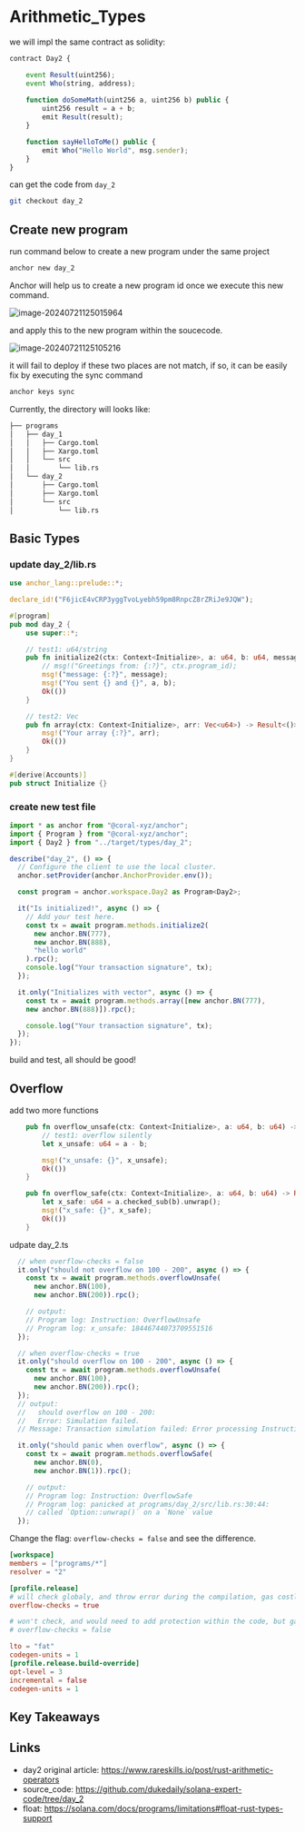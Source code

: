 # Arithmetic_Types

we will impl the same contract as solidity:

```js
contract Day2 {

	event Result(uint256);
	event Who(string, address);
	
	function doSomeMath(uint256 a, uint256 b) public {
		uint256 result = a + b;
		emit Result(result);
	}

	function sayHelloToMe() public {
		emit Who("Hello World", msg.sender);
	}
}
```

can get the code from `day_2`

```sh
git checkout day_2
```



## Create new program

run command below to create a new program under the same project

```sh
anchor new day_2
```

Anchor will help us to create a new program id once we execute this new command.

![image-20240721125015964](./assets/image-20240721125015964.png)

and apply this to the new program within the soucecode.

![image-20240721125105216](./assets/image-20240721125105216.png)

it will fail to deploy if these two places are not match, if so, it can be easily fix by executing the sync command

```sh
anchor keys sync
```

Currently, the directory will looks like:

```sh
├── programs
│   ├── day_1
│   │   ├── Cargo.toml
│   │   ├── Xargo.toml
│   │   └── src
│   │       └── lib.rs
│   └── day_2
│       ├── Cargo.toml
│       ├── Xargo.toml
│       └── src
│           └── lib.rs
```

## Basic Types

### update day_2/lib.rs

```rust
use anchor_lang::prelude::*;

declare_id!("F6jicE4vCRP3yggTvoLyebh59pm8RnpcZ8rZRiJe9JQW");

#[program]
pub mod day_2 {
    use super::*;

  	// test1: u64/string
    pub fn initialize2(ctx: Context<Initialize>, a: u64, b: u64, message: String) -> Result<()> {
        // msg!("Greetings from: {:?}", ctx.program_id);
        msg!("message: {:?}", message);
        msg!("You sent {} and {}", a, b);
        Ok(())
    }

  	// test2: Vec
    pub fn array(ctx: Context<Initialize>, arr: Vec<u64>) -> Result<()> {
        msg!("Your array {:?}", arr);
        Ok(())
    }
}

#[derive(Accounts)]
pub struct Initialize {}

```

### create new test file

```js
import * as anchor from "@coral-xyz/anchor";
import { Program } from "@coral-xyz/anchor";
import { Day2 } from "../target/types/day_2";

describe("day_2", () => {
  // Configure the client to use the local cluster.
  anchor.setProvider(anchor.AnchorProvider.env());

  const program = anchor.workspace.Day2 as Program<Day2>;

  it("Is initialized!", async () => {
    // Add your test here.
    const tx = await program.methods.initialize2(
      new anchor.BN(777),
      new anchor.BN(888),
      "hello world"
    ).rpc();
    console.log("Your transaction signature", tx);
  });

  it.only("Initializes with vector", async () => {
    const tx = await program.methods.array([new anchor.BN(777),
    new anchor.BN(888)]).rpc();

    console.log("Your transaction signature", tx);
  });
});
```

build and test, all should be good!



## Overflow

add two more functions

```rust
    pub fn overflow_unsafe(ctx: Context<Initialize>, a: u64, b: u64) -> Result<()> {
        // test1: overflow silently
        let x_unsafe: u64 = a - b;

        msg!("x_unsafe: {}", x_unsafe);
        Ok(())
    }

    pub fn overflow_safe(ctx: Context<Initialize>, a: u64, b: u64) -> Result<()> {
        let x_safe: u64 = a.checked_sub(b).unwrap();
        msg!("x_safe: {}", x_safe);
        Ok(())
    }
```

udpate day_2.ts

```ts
  // when overflow-checks = false
  it.only("should not overflow on 100 - 200", async () => {
    const tx = await program.methods.overflowUnsafe(
      new anchor.BN(100),
      new anchor.BN(200)).rpc();

    // output:
    // Program log: Instruction: OverflowUnsafe
    // Program log: x_unsafe: 18446744073709551516
  });

  // when overflow-checks = true
  it.only("should overflow on 100 - 200", async () => {
    const tx = await program.methods.overflowUnsafe(
      new anchor.BN(100),
      new anchor.BN(200)).rpc();
  });
  // output:
  //   should overflow on 100 - 200:
  //   Error: Simulation failed.
  // Message: Transaction simulation failed: Error processing Instruction 0: Program failed to complete.

  it.only("should panic when overflow", async () => {
    const tx = await program.methods.overflowSafe(
      new anchor.BN(0),
      new anchor.BN(1)).rpc();

    // output:
    // Program log: Instruction: OverflowSafe
    // Program log: panicked at programs/day_2/src/lib.rs:30:44:
    // called `Option::unwrap()` on a `None` value
  });
```

Change the flag: `overflow-checks = false` and see the difference.

```toml
[workspace]
members = ["programs/*"]
resolver = "2"

[profile.release]
# will check globaly, and throw error during the compilation, gas costly
overflow-checks = true 

# won't check, and would need to add protection within the code, but gas efficiency
# overflow-checks = false  

lto = "fat"
codegen-units = 1
[profile.release.build-override]
opt-level = 3
incremental = false
codegen-units = 1

```



## Key Takeaways



## Links

- day2 original article: https://www.rareskills.io/post/rust-arithmetic-operators
- source_code: https://github.com/dukedaily/solana-expert-code/tree/day_2
- float: https://solana.com/docs/programs/limitations#float-rust-types-support
